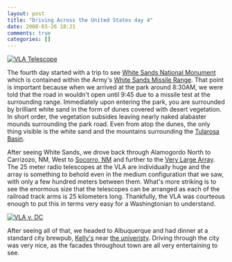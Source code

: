 ```yaml
---
layout: post
title: "Driving Across the United States day 4"
date: 2008-03-26 18:21
comments: true
categories: []
---
```

<a href='http://dinomite.net/wp-content/uploads/vla-telescope.jpg' title='VLA Telescope'><img src='http://dinomite.net/wp-content/uploads/vla-telescope.jpg' alt='VLA Telescope' class='right'/></a>

The fourth day started with a trip to see [White Sands National Monument](http://en.wikipedia.org/wiki/White_Sands_National_Monument) which is contained within the Army's [White Sands Missile Range](http://en.wikipedia.org/wiki/White_Sands_Missile_Range).  That point is important because when we arrived at the park around 8:30AM, we were told that the road in wouldn't open until 9:45 due to a missile test at the surrounding range.  Immediately upon entering the park, you are surrounded by brilliant white sand in the form of dunes covered with desert vegetation.  In short order, the vegetation subsides leaving nearly naked alabaster mounds surrounding the park road.  Even from atop the dunes, the only thing visible is the white sand and the mountains surrounding the [Tularosa Basin](http://en.wikipedia.org/wiki/Tularosa_Basin).

After seeing White Sands, we drove back through Alamogordo North to Carrizozo, NM, West to [Socorro, NM](http://en.wikipedia.org/wiki/Socorro,_New_Mexico) and further to the [Very Large Array](http://en.wikipedia.org/wiki/Very_Large_Array).  The 25 meter radio telescopes at the VLA are individually huge and the array is something to behold even in the medium configuration that we saw, with only a few hundred meters between them.  What's more striking is to see the enormous size that the telescopes can be arranged as each of the railroad track arms is 25 kilometers long.  Thankfully, the VLA was courteous enough to put this in terms very easy for a Washingtonian to understand.

<a href='http://dinomite.net/wp-content/uploads/vla-v-dc.jpg' title='VLA v. DC'><img src='http://dinomite.net/wp-content/uploads/vla-v-dc.jpg' alt='VLA v. DC' /></a>

After seeing all of that, we headed to Albuquerque and had dinner at a standard city brewpub, [Kelly's](http://www.kellysbrewpub.com/) near [the univeristy](http://en.wikipedia.org/wiki/University_of_New_Mexico).  Driving through the city was very nice, as the facades throughout town are all very entertaining to see.
